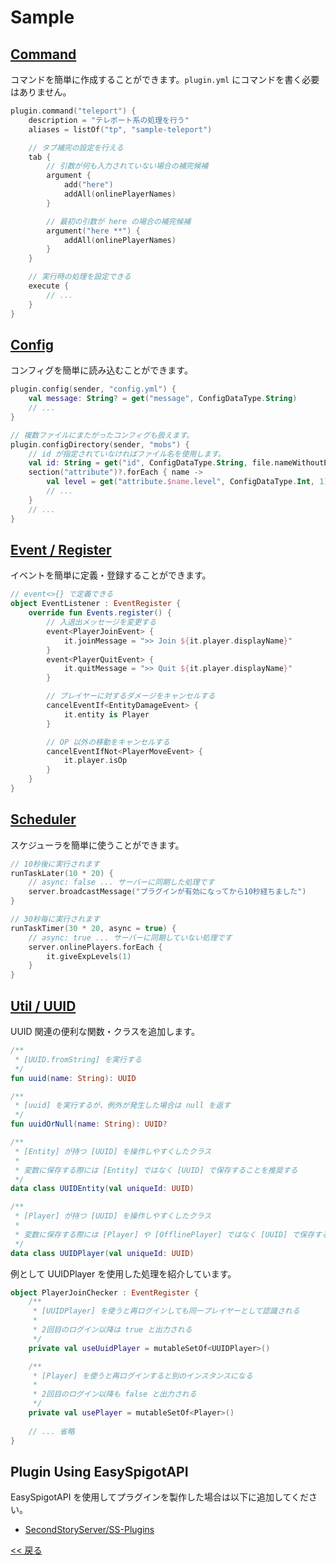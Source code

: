# Sample

## [Command](command)
コマンドを簡単に作成することができます。`plugin.yml` にコマンドを書く必要はありません。

```kotlin
plugin.command("teleport") {
    description = "テレポート系の処理を行う"
    aliases = listOf("tp", "sample-teleport")

    // タブ補完の設定を行える
    tab {
        // 引数が何も入力されていない場合の補完候補
        argument {
            add("here")
            addAll(onlinePlayerNames)
        }

        // 最初の引数が here の場合の補完候補
        argument("here **") {
            addAll(onlinePlayerNames)
        }
    }

    // 実行時の処理を設定できる
    execute {
        // ...
    }
}
```

## [Config](config)
コンフィグを簡単に読み込むことができます。

```kotlin
plugin.config(sender, "config.yml") {
    val message: String? = get("message", ConfigDataType.String)
    // ...
}

// 複数ファイルにまたがったコンフィグも扱えます。
plugin.configDirectory(sender, "mobs") {
    // id が指定されていなければファイル名を使用します。
    val id: String = get("id", ConfigDataType.String, file.nameWithoutExtension)
    section("attribute")?.forEach { name ->
        val level = get("attribute.$name.level", ConfigDataType.Int, 1)
        // ...
    }
    // ...
}
```

## [Event / Register](event-register)
イベントを簡単に定義・登録することができます。

```kotlin
// event<>{} で定義できる
object EventListener : EventRegister {
    override fun Events.register() {
        // 入退出メッセージを変更する
        event<PlayerJoinEvent> {
            it.joinMessage = ">> Join ${it.player.displayName}"
        }
        event<PlayerQuitEvent> {
            it.quitMessage = ">> Quit ${it.player.displayName}"
        }

        // プレイヤーに対するダメージをキャンセルする
        cancelEventIf<EntityDamageEvent> {
            it.entity is Player
        }

        // OP 以外の移動をキャンセルする
        cancelEventIfNot<PlayerMoveEvent> {
            it.player.isOp
        }
    }
}
```

## [Scheduler](scheduler)
スケジューラを簡単に使うことができます。

```kotlin
// 10秒後に実行されます
runTaskLater(10 * 20) {
    // async: false ... サーバーに同期した処理です
    server.broadcastMessage("プラグインが有効になってから10秒経ちました")
}

// 30秒毎に実行されます
runTaskTimer(30 * 20, async = true) {
    // async: true ... サーバーに同期していない処理です
    server.onlinePlayers.forEach {
        it.giveExpLevels(1)
    }
}
```

## [Util / UUID](util-uuid)
UUID 関連の便利な関数・クラスを追加します。

```kotlin
/**
 * [UUID.fromString] を実行する
 */
fun uuid(name: String): UUID

/**
 * [uuid] を実行するが、例外が発生した場合は null を返す
 */
fun uuidOrNull(name: String): UUID?

/**
 * [Entity] が持つ [UUID] を操作しやすくしたクラス
 *
 * 変数に保存する際には [Entity] ではなく [UUID] で保存することを推奨する
 */
data class UUIDEntity(val uniqueId: UUID)

/**
 * [Player] が持つ [UUID] を操作しやすくしたクラス
 *
 * 変数に保存する際には [Player] や [OfflinePlayer] ではなく [UUID] で保存することを推奨する
 */
data class UUIDPlayer(val uniqueId: UUID)
```

例として UUIDPlayer を使用した処理を紹介しています。

```kotlin
object PlayerJoinChecker : EventRegister {
    /**
     * [UUIDPlayer] を使うと再ログインしても同一プレイヤーとして認識される
     *
     * 2回目のログイン以降は true と出力される
     */
    private val useUuidPlayer = mutableSetOf<UUIDPlayer>()

    /**
     * [Player] を使うと再ログインすると別のインスタンスになる
     *
     * 2回目のログイン以降も false と出力される
     */
    private val usePlayer = mutableSetOf<Player>()
    
    // ... 省略
}
```

## Plugin Using EasySpigotAPI
EasySpigotAPI を使用してプラグインを製作した場合は以下に追加してください。

- [SecondStoryServer/SS-Plugins](https://github.com/SecondStoryServer/SS-Plugins)

[<< 戻る](../README.md)